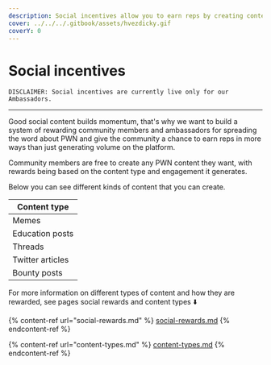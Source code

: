 ```yaml
---
description: Social incentives allow you to earn reps by creating content on social media.
cover: ../../../.gitbook/assets/hvezdicky.gif
coverY: 0
---
```


# Social incentives

```
DISCLAIMER: Social incentives are currently live only for our Ambassadors.
```

***

Good social content builds momentum, that's why we want to build a system of rewarding community members and ambassadors for spreading the word about PWN and give the community a chance to earn reps in more ways than just generating volume on the platform.

Community members are free to create any PWN content they want, with rewards being based on the content type and engagement it generates.

Below you can see different kinds of content that you can create.

| Content type     |
| ---------------- |
| Memes            |
| Education posts  |
| Threads          |
| Twitter articles |
| Bounty posts     |

For more information on different types of content and how they are rewarded, see pages social rewards and content types ⬇️

{% content-ref url="social-rewards.md" %}
[social-rewards.md](social-rewards.md)
{% endcontent-ref %}

{% content-ref url="content-types.md" %}
[content-types.md](content-types.md)
{% endcontent-ref %}

